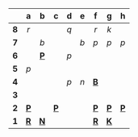 |     |  a  |  b  |  c  |  d  |  e  |  f  |  g  |  h  |
|:---:|:---:|:---:|:---:|:---:|:---:|:---:|:---:|:---:|
|  **8**  |  _r_  |     |     |  _q_  |     |  _r_  |  _k_  |     |
|  **7**  |     |  _b_  |     |     |  _b_  |  _p_  |  _p_  |  _p_  |
|  **6**  |     |  [**P**](https://github.com/grim-kalman)  |     |  _p_  |     |     |     |     |
|  **5**  |  _p_  |     |     |     |     |     |     |     |
|  **4**  |     |     |     |  _p_  |  _n_  |  [**B**](http://localhost:8080/api/chess/select?square=f4)  |     |     |
|  **3**  |     |     |     |     |     |     |     |     |
|  **2**  |  [**P**](http://localhost:8080/api/chess/select?square=a2)  |     |  [**P**](http://localhost:8080/api/chess/select?square=c2)  |     |     |  [**P**](http://localhost:8080/api/chess/select?square=f2)  |  [**P**](http://localhost:8080/api/chess/select?square=g2)  |  [**P**](http://localhost:8080/api/chess/select?square=h2)  |
|  **1**  |  [**R**](https://github.com/grim-kalman)  |  [**N**](http://localhost:8080/api/chess/select?square=b1)  |     |     |     |  [**R**](http://localhost:8080/api/chess/select?square=f1)  |  [**K**](http://localhost:8080/api/chess/select?square=g1)  |     |
